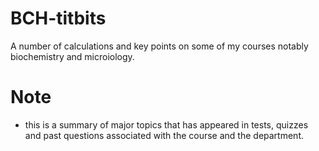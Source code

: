 # BCH-titbits
A number of calculations and key points on some of my courses notably biochemistry and microiology.

# Note 
- this is a summary of major topics that has appeared in tests, quizzes and past questions associated with the course and the department. 
